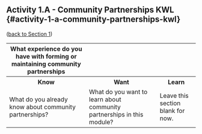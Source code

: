 ## Activity 1.A - Community Partnerships KWL {#activity-1-a-community-partnerships-kwl}

([back to Section 1](../1_introduction/section_1_activities.md))

<table><tr colspan="3">
<th>What experience do you have with forming or maintaining community partnerships</th>
<td><br><br><br><br></td>
<tr>
<tr>
<th>Know</th>
<th>Want</th>
<th>Learn</th>
</tr>
<tr>
<td>What do you already know about community partnerships? </td>
<td>What do you want to learn about community partnerships in this module?</td>
<td>Leave this section blank for now.</td>
<tr>
</table>